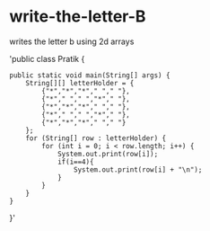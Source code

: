 # write-the-letter-B
writes the letter b using 2d arrays


'public class Pratik {

    public static void main(String[] args) {
        String[][] letterHolder = {
            {"*","*","*"," "," "},
            {"*"," "," ","*"," "},
            {"*","*","*"," "," "},
            {"*"," "," ","*"," "},
            {"*","*","*"," "," "}
        };
        for (String[] row : letterHolder) {
            for (int i = 0; i < row.length; i++) {
                System.out.print(row[i]);
                if(i==4){
                    System.out.print(row[i] + "\n");
                }
            }
        }
    }
}'

